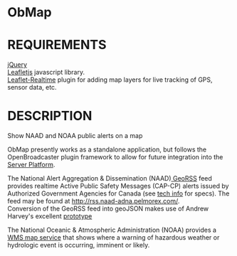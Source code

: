 ObMap
=====

REQUIREMENTS
============
<a href="http://jquery.com">jQuery</a><br>
<a href="http://leafletjs.com">Leafletjs</a> javascript library.<br>
<a href="https://github.com/perliedman/leaflet-realtime">Leaflet-Realtime</a> plugin for adding map layers for live tracking of GPS, sensor data, etc.

DESCRIPTION
===========
Show NAAD and NOAA public alerts on a map

ObMap presently works as a standalone application, but follows the OpenBroadcaster plugin framework to allow for future integration into the <a href="https://github.com/openbroadcaster/Server"> Server Platform</a>.

The National Alert Aggregation & Dissemination (NAAD)<a href="https://alerts.pelmorex.com/activealertscanada/"> GeoRSS</a> feed provides realtime Active Public Safety Messages (CAP-CP) alerts issued by Authorized Government Agencies for Canada (see <a href="https://alerts.pelmorex.com/techinfo/">tech info</a> for specs). The feed may be found at <a href="http://rss.naad-adna.pelmorex.com/">http://rss.naad-adna.pelmorex.com/</a>.<br> Conversion of the GeoRSS feed into geoJSON makes use of Andrew Harvey's excellent <a href="https://github.com/andrewharvey/map.rfs"> prototype</a>

The National Oceanic & Atmospheric Administration (NOAA) provides a <a href="http://gis.srh.noaa.gov/arcgis/rest/services/watchwarn/MapServer">WMS map service</a> that shows where a warning of hazardous weather or hydrologic event is occurring, imminent or likely.


